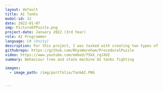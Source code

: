 ```yaml
---
layout: default
title: AI Tanks
modal-id: 12
date: 2022-01-07
img: PictureOfPuzzle.png
project-date: January 2022 (3rd Year)
role: AI Programmer
language: C# (Unity)
description: For this project, I was tasked with creating two types of AI. This was my first time programming AI, and led to new found interest in games programming for myself. The blue tank uses a behaviour tree for their AI, and actively searches for the Red, scouting their last known positions if the target manages to hide. Whereas the red tank uses a State Machine and tries to sneak up on the Blue, and is able to find cover when realising they have been spotted. 
githubrepo: https://github.com/RhysWareham/ProceduralPuzzle
video: https://www.youtube.com/embed/fSkX_rqJXUI
summary: Behaviour tree and state machine AI tanks fighting

images:
  - image_path: /img/portfolio/TankAI.PNG


---
```

